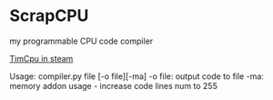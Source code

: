 # ScrapCPU
my programmable CPU code compiler

[TimCpu in steam](https://steamcommunity.com/sharedfiles/filedetails/?id=2677694057)

Usage: compiler.py file [-o file][-ma]
-o file: output code to file
-ma: memory addon usage - increase code lines num to 255
